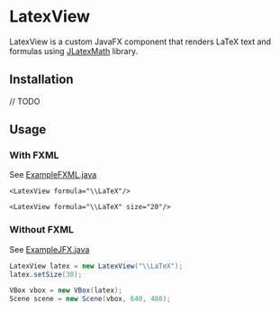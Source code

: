 # LatexView

LatexView is a custom JavaFX component that renders LaTeX text and formulas using [JLatexMath](https://github.com/opencollab/jlatexmath) library.

## Installation

// TODO

## Usage

### With FXML

See [ExampleFXML.java](src/test/java/ExampleFXML.java)

```fxml
<LatexView formula="\\LaTeX"/>

<LatexView formula="\\LaTeX" size="20"/>
```

### Without FXML

See [ExampleJFX.java](src/test/java/ExampleJFX.java)

```java
LatexView latex = new LatexView("\\LaTeX");
latex.setSize(30);

VBox vbox = new VBox(latex);
Scene scene = new Scene(vbox, 640, 480);
```
